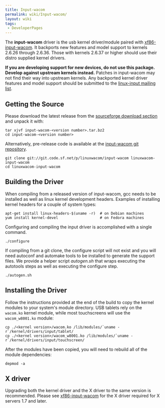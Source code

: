 ```yaml
---
title: Input-wacom
permalink: wiki/Input-wacom/
layout: wiki
tags:
 - DeveloperPages
---
```


The **input-wacom** driver is the usb kernel driver/module paired with
[xf86-input-wacom](xf86-input-wacom "wikilink"). It backports new
features and model support to kernels 2.6.26 through 2.6.36. Those with
kernels 2.6.37 or higher should use their distro supplied kernel
drivers.

**If you are developing support for new devices, do not use this
package. Develop against upstream kernels instead.** Patches in
input-wacom may not find their way into upstream kernels. Any backported
kernel driver features and model support should be submitted to the
[linux-input mailing
list](https://patchwork.kernel.org/project/linux-input/).

Getting the Source
------------------

Please download the latest release from the [sourceforge download
section](https://sourceforge.net/projects/linuxwacom/files/xf86-input-wacom/input-wacom/)
and unpack it with:

    tar xjvf input-wacom-<version number>.tar.bz2
    cd input-wacom-<version number>

Alternatively, pre-release code is available at the [input-wacom git
repository](http://sourceforge.net/p/linuxwacom/input-wacom/ci/master/tree/).

    git clone git://git.code.sf.net/p/linuxwacom/input-wacom linuxwacom-input-wacom
    cd linuxwacom-input-wacom

Building the Driver
-------------------

When compiling from a released version of input-wacom, gcc needs to be
installed as well as linux kernel development headers. Examples of
installing kernel headers for a couple of system types:

    apt-get install linux-headers-$(uname -r)  # on Debian machines
    yum install kernel-devel                   # on Fedora machines

Configuring and compiling the input driver is accomplished with a single
command.

    ./configure

If compiling from a git clone, the configure script will not exist and
you will need autoconf and automake tools to be installed to generate
the support files. We provide a helper script *autogen.sh* that wraps
executing the autotools steps as well as executing the configure step.

    ./autogen.sh

Installing the Driver
---------------------

Follow the instructions provided at the end of the build to copy the
kernel modules to your system's module directory. USB tablets rely on
the `wacom.ko` kernel module, while most touchscreens will use the
`wacom_w8001.ko` module:

    cp ./<kernel version>/wacom.ko /lib/modules/`uname -r`/kernel/drivers/input/tablet/
    cp ./<kernel version>/wacom_w8001.ko /lib/modules/`uname -r`/kernel/drivers/input/touchscreen/

After the modules have been copied, you will need to rebuild all of the
module dependencies:

    depmod -a

X driver
--------

Upgrading both the kernel driver and the X driver to the same version is
recommended. Please see [xf86-input-wacom](xf86-input-wacom "wikilink")
for the X driver required for X servers 1.7 and later.
